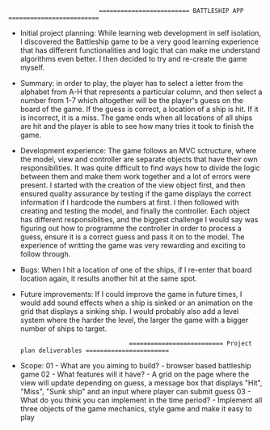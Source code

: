                              ========================= BATTLESHIP APP =========================
            
* Initial project planning: While learning web development in self isolation, I discovered the Battleship game to be a very good learning experience that has different functionalities and logic that can make me understand algorithms even better. I then decided to try and re-create the game myself.

* Summary: in order to play, the player has to select a letter from the alphabet from A-H that represents a particular column, and then select a number from 1-7 which altogether will be the player's guess on the board of the game. If the guess is correct, a location of a ship is hit. If it is incorrect, it is a miss. The game ends when all locations of all ships are hit and the player is able to see how many tries it took to finish the game.


* Development experience: The game follows an MVC sctructure, where the model, view and controller are separate objects that have their own responsibilities. It was quite difficult to find ways how to divide the logic between them and make them work together and a lot of errors were present. I started with the creation of the view object first, and then ensured quality assurance by testing if the game displays the correct information if I hardcode the numbers at first. I then followed with creating and testing the model, and finally the controller. Each object has different responsiblities, and the biggest challenge I would say was figuring out how to programme the controller in order to process a guess, ensure it is a correct guess and pass it on to the model. The experience of writting the game was very rewarding and exciting to follow through.

* Bugs: When I hit a location of one of the ships, if I re-enter that board location again, it results another hit at the same spot. 

* Future improvements: If I could improve the game in future times, I would add sound effects when a ship is sinked or an animation on the grid that displays a sinking ship. I would probably also add a level system where the harder the level, the larger the game with a bigger number of ships to target.


                                    ========================== Project plan deliverables =======================
                                    
* Scope: 
01 - What are you aiming to build? - browser based battleship game
02 - What features will it have? - A grid on the page where the view will update depending on guess, a message box that displays "Hit", "Miss", "Sunk ship" and an input where player can submit guess
03 - What do you think you can implement in the time period? - Implement all three objects of the game mechanics, style game and make it easy to play


            




